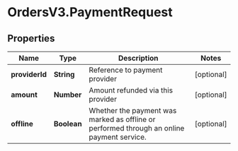 # OrdersV3.PaymentRequest

## Properties
Name | Type | Description | Notes
------------ | ------------- | ------------- | -------------
**providerId** | **String** | Reference to payment provider | [optional] 
**amount** | **Number** | Amount refunded via this provider | [optional] 
**offline** | **Boolean** | Whether the payment was marked as offline or performed through an online payment service. | [optional] 
